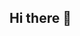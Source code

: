 ## Hi there 👋

<!--
[![dd3a473b-9adb-4252-8561-7f93ea755f63](https://github.com/user-attachments/assets/4701d34d-832f-46d9-b042-4cb40e3a6b87)](https://mundane.onrender.com/home)
-->
